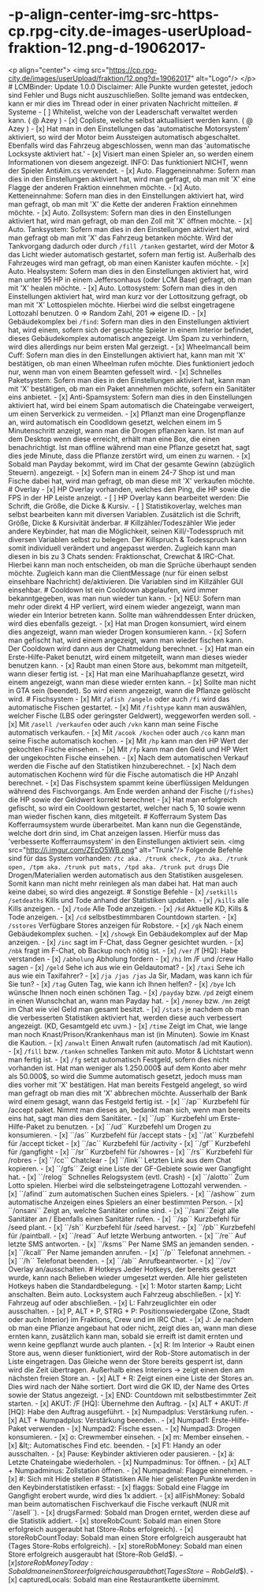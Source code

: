 # -p-align-center-img-src-https-cp.rpg-city.de-images-userUpload-fraktion-12.png-d-19062017-
&lt;p align="center">   &lt;img src="https://cp.rpg-city.de/images/userUpload/fraktion/12.png?d=19062017" alt="Logo"/> &lt;/p>   # LCMBinder: Update 1.0.0 Disclaimer: Alle Punkte wurden getestet, jedoch sind Fehler und Bugs nicht auszuschließen. Sollte jemand was entdecken, kann er mir dies im Thread oder in einer privaten Nachricht mitteilen.   # Systeme - [ ] Whitelist, welche von der Leaderschaft verwaltet werden kann. ( @ Azey ) - [x] Copliste, welche selbst aktuallisiert werden kann. ( @ Azey ) - [x] Hat man in den Einstellungen das 'automatische Motorsystem' aktiviert, so wird der Motor beim Aussteigen automatisch abgeschaltet. Ebenfalls wird das Fahrzeug abgeschlossen, wenn man das 'automatische Locksyste aktiviert hat.' - [x] Visiert man einen Spieler an, so werden einem Informationen von diesem angezeigt. INFO: Das funktioniert NICHT, wenn der Spieler AntiAim.cs verwendet. - [x] Auto. Flaggeneinnahme: Sofern man dies in den Einstellungen aktiviert hat, wird man gefragt, ob man mit 'X' eine Flagge der anderen Fraktion einnehmen möchte. - [x] Auto. Ketteneinnahme: Sofern man dies in den Einstellungen aktiviert hat, wird man gefragt, ob man mit 'X' die Kette der anderen Fraktion einnehmen möchte. - [x] Auto. Zollsystem: Sofern man dies in den Einstellungen aktiviert hat, wird man gefragt, ob man den Zoll mit 'X' öffnen möchte. - [x] Auto. Tanksystem: Sofern man dies in den Einstellungen aktiviert hat, wird man gefragt ob man mit 'X' das Fahrzeug betanken möchte. Wird der Tankvorgang dadurch oder durch ``/fill /tanken`` gestartet, wird der Motor &amp; das Licht wieder automatisch gestartet, sofern man fertig ist. Außerhalb des Fahrzeuges wird man gefragt, ob man einen Kanister kaufen möchte. - [x] Auto. Healsystem: Sofern man dies in den Einstellungen aktiviert hat, wird man unter 95 HP in einem Jeffersonhaus (oder LCM Base) gefragt, ob man mit 'X' healen möchte. - [x] Auto. Lottosystem: Sofern man dies in den Einstellungen aktiviert hat, wird man kurz vor der Lottositzung gefragt, ob man mit 'X' Lottospielen möchte. Hierbei wird die selbst eingetragene Lottozahl benutzen. 0 => Random Zahl, 201 => eigene ID. - [x] Gebäudekomplex bei ``/find``: Sofern man dies in den Einstellungen aktiviert hat, wird einem, sofern sich der gesuchte Spieler in einem Interior befindet, dieses Gebäudekomplex automatisch angezeigt. Um Spam zu verhindern, wird dies allerdings nur beim ersten Mal gerzeigt. - [x] Wheelmancall beim Cuff: Sofern man dies in den Einstellungen aktiviert hat, kann man mit 'X' bestätigen, ob man einen Wheelman rufen möchte. Dies funktioniert jedoch nur, wenn man von einem Beamten gefesselt wird. - [x] Schnelles Paketsystem: Sofern man dies in den Einstellungen aktiviert hat, kann man mit 'X' bestätigen, ob man ein Paket annehmen möchte, sofern ein Sanitäter eins anbietet. - [x] Anti-Spamsystem: Sofern man dies in den Einstellungen aktiviert hat, wird bei einem Spam automatisch die Chateingabe verweigert, um einen Serverkick zu vermeiden. - [x] Pflanzt man eine Drogenpflanze an, wird automatisch ein Coodldown gesetzt, welchen einem im 5 Minutenschritt anzeigt, wann man die Drogen pflanzen kann. Ist man auf dem Desktop wenn diese erreicht, erhält man eine Box, die einen benachrichtigt. Ist man offline während man eine Pflanze gesetzt hat, sagt dies jede Minute, dass die Pflanze zerstört wird, um einen zu warnen. - [x] Sobald man Payday bekommt, wird im Chat der gesamte Gewinn (abzüglich Steuern). angezeigt. - [x] Sofern man in einem 24-7 Shop ist und man Fische dabei hat, wird man gefragt, ob man diese mit 'X' verkaufen möchte.  # Overlay - [x] HP Overlay vorhanden, welches den Ping, die HP sowie die FPS in der HP Leiste anzeigt. - [ ] HP Overlay kann bearbeitet werden: Die Schrift, die Größe, die Dicke &amp; Kursiv. - [ ] Statistikoverlay, welches man selbst bearbeiten kann mit diversen Variablen. Zusätzlich ist die Schrift, Größe, Dicke &amp; Kursivität änderbar.  # Killzähler/Todeszähler Wie jeder andere Keybinder, hat man die Möglichkeit, seinen Kill/-Todesspruch mit diversen Variablen selbst zu belegen. Der Killspruch &amp; Todesspruch kann somit individuell verändert und angepasst werden. Zugleich kann man diesen in bis zu 3 Chats senden: Fraktionschat, Crewchat &amp; IRC-Chat. Hierbei kann man noch entscheiden, ob man die Sprüche überhaupt senden möchte. Zugleich kann man die ClientMessage (nur für einen selbst einsehbare Nachricht) de/aktivieren. Die Variablen sind im Killzähler GUI einsehbar.   # Cooldown Ist ein Cooldown abgelaufen, wird immer bekanntgegeben, was man nun wieder tun kann.  - [x] NEU: Sofern man mehr oder direkt 4 HP verliert, wird einem wieder angezeigt, wann man wieder ein Interior betreten kann. Sollte man währenddessen Enter drücken, wird dies ebenfalls gezeigt. - [x] Hat man Drogen konsumiert, wird einem dies angezeigt, wann man wieder Drogen konsumieren kann. - [x] Sofern man gefischt hat, wird einem angezeigt, wann man wieder fischen kann. Der Cooldown wird dann aus der Chatmeldung berechnet. - [x] Hat man ein Erste-Hilfe-Paket benutzt, wird einem mitgeteilt, wann man dieses wieder benutzen kann. - [x] Raubt man einen Store aus, bekommt man mitgeteilt, wann dieser fertig ist. - [x] Hat man eine Marihuahapflanze gesetzt, wird einem angezeigt, wann man diese wieder ernten kann. - [x] Sollte man nicht in GTA sein (beendet). So wird eienn angezeigt, wann die Pflanze gelöscht wird.  # Fischsystem  - [x] Mit ``/afish /angeln`` oder auch ``/fi`` wird das automatische Fischen gestartet.  - [x] Mit ``/fishtype`` kann man auswählen, welcher Fische (LBS oder geringster Geldwert), weggeworfen werden soll. - [x] Mit ``/asell /verkaufen`` oder auch ``/vkn`` kann man seine Fische automatisch verkaufen. - [x] Mit ``/acook /kochen`` oder auch ``/co`` kann man seine Fische automatisch kochen. - [x] Mit ``/hp`` kann man den HP Wert der gekochten Fische einsehen. - [x] Mit ``/fp`` kann man den Geld und HP Wert der ungekochten Fische einsehen. - [x] Nach dem automatischen Verkauf werden die Fische auf den Statistiken hinzuberechnet. - [x] Nach dem automatischen Kochenn wird für die Fische automatisch die HP Anzahl berechnet. - [x] Das Fischsystem spammt keine überflüssigen Meldungen während des Fischvorgangs. Am Ende werden anhand der Fische (``/fishes``) die HP sowie der Geldwert korrekt berechnet - [x] Hat man erfolgreich gefischt, so wird ein Cooldown gestartet, welcher nach 5, 10 sowie wenn man wieder fischen kann, dies mitgeteilt.    # Kofferraum System  Das Kofferraumsystem wurde überarbeitet. Man kann nun die Gegenstände, welche dort drin sind, im Chat anzeigen lassen. Hierfür muss das 'verbesserte Kofferraumsystem' in den Einstellungen aktiviert sein.  &lt;img src="http://i.imgur.com/ZEpO5WB.png" alt="Trunk"/>  Folgende Befehle sind für das System vorhanden: ``/tc aka. /trunk check, /to aka. /trunk open, /tpm aka. /trunk put mats, /tpd aka. /trunk put drugs`` Die Drogen/Materialien werden automatisch aus den Statistiken ausgelesen. Somit kann man nicht mehr reinlegen als man dabei hat. Hat man auch keine dabei, so wird dies angezeigt.  # Sonstige Befehle - [x] ``/setkills /setdeaths`` Kills und Tode anhand der Statistiken updaten. - [x] ``/kills`` alle Kills anzeigen. - [x] ``/tode`` Alle Tode anzeigen. - [x] ``/kd`` Aktuelle KD, Kills &amp; Tode anzeigen. - [x] ``/cd`` selbstbestimmbaren Countdown starten. - [x] ``/sstores`` Verfügbare Stores anzeigen für Robstore. - [x] ``/gk`` Nach einem Gebäudekomplex suchen. - [x] ``/showgk`` Ein Gebäudekomplex auf der Map anzeigen. - [x] ``/inc`` sagt im F-Chat, dass Gegner gesichtet wurden. - [x] ``/nbk`` fragt im F-Chat, ob Backup noch nötig ist. - [x] ``/ver`` /f [HQ]: Habe verstanden - [x] ``/abholung`` Abholung fordern - [x] ``/hi`` Im /F und /crew Hallo sagen - [x] ``/geld`` Sehe ich aus wie ein Geldautomat? - [x] ``/taxi`` Sehe ich aus wie ein Taxifahrer? - [x] ``/ja /jas /jas`` Ja Sir, Madam, was kann ich für Sie tun? - [x] ``/tag`` Guten Tag, wie kann ich Ihnen helfen? - [x] ``/bye`` Ich wünsche Ihnen noch einen schönen Tag. - [x] ``/payday`` bzw. ``/pd`` zeigt einem in einen Wunschchat an, wann man Payday hat. - [x] ``/money`` bzw. ``/mn`` zeigt im Chat wie viel Geld man gesamt besitzt. - [x] ``/stats`` je nachdem ob man die verbesserten Statistiken aktiviert hat, werden diese auch verbessert angezeigt. (KD, Gesamtgeld etc uvm.) - [x] ``/time`` Zeigt im Chat, wie lange man noch Knast/Prison/Krankenhaus man ist (in Minuten). Sowie im Knast die Kaution. - [x] ``/anwalt`` Einen Anwalt rufen (automatisch /ad mit Kaution). - [x] ``/fill`` bzw. ``/tanken`` schnelles Tanken mit auto. Motor &amp; Lichtstart wenn man fertig ist.  - [x] ``/fg`` setzt automatisch Festgeld, sofern dies nicht vorhanden ist. Hat man weniger als 1.250.000$ auf dem Konto aber mehr als 50.000$, so wird die Summe automatisch gesetzt, jedoch muss man dies vorher mit 'X' bestätigen. Hat man bereits Festgeld angelegt, so wird man gefragt ob man dies mit 'X' abbrechen möchte. Ausserhalb der Bank wird einem gesagt, wann das Festgeld fertig ist. - [x] ``/ap`` Kurzbefehl für /accept paket. Nimmt man dieses an, bedankt man sich, wenn man bereits eins hat, sagt man dies dem Sanitäter. - [x] ``/up`` Kurzbefehl um Erste-Hilfe-Paket zu benutzen. - [x] ``/ud`` Kurzbefehl um Drogen zu konsumieren. - [x] ``/as`` Kurzbefehl für /accept stats - [x] ``/at`` Kurzbefehl für /accept ticket - [x] ``/ac`` Kurzbefehl für /activity - [x] ``/gf`` Kurzbefehl für /gangfight - [x] ``/sr`` Kurzbefehl für /showres - [x] ``/rs`` Kurzbefehl für /robres - [x] ``/cc`` Chatclear - [x] ``/link`` Letzten Link aus dem Chat kopieren. - [x] ``/gfs`` Zeigt eine Liste der GF-Gebiete sowie wer Gangfight hat. - [x] ``/relog`` Schnelles Relogsystem (evtl. Crash) - [x] ``/alotto`` Zum Lotto spielen. Hierbei wird die selbsteingetragene Lottozahl verwenden. - [x] ``/afind`` zum automatischen Suchen eines Spielers. - [x] ``/ashow`` zum automatische Anzeigen eines Spielers an einer bestimmten Person. - [x] ``/onsani`` Zeigt an, welche Sanitäter online sind. - [x] ``/sani``Zeigt alle Sanitäter an / Ebenfalls einen Sanitäter rufen. - [x] ``/sp`` Kurzbefehl für /seed plant. - [x] ``/sh`` Kurzbefehl für /seed harvest. - [x] ``/pb`` Kurzbefehl für /paintball. - [x] ``/read`` Auf letzte Werbung antworten. - [x] ``/re`` Auf letzte SMS antworten. - [x] ``/ksms`` Per Name SMS an jemanden senden. - [x] ``/kcall`` Per Name jemanden anrufen. - [x] ``/p`` Telefonat annehmen. - [x] ``/h`` Telefonat beenden. - [x] ``/ab`` Anrufbeantworter. - [x] ``/ov`` Overlay an/ausschalten.  # Hotkeys Jeder Hotkeys, der bereits gesetzt wurde, kann nach Belieben wieder umgesetzt werden. Alle hier gelisteten Hotkeys haben die Standardbelegung.  - [x] 1: Motor starten &amp; Licht anschalten. Beim auto. Locksystem auch Fahrzeug abschließen. - [x] Y: Fahrzeug auf oder abschließen. - [x] L: Fahrzeuglichter ein oder ausschalten. - [x] P, ALT + P, STRG + P: Positionswiedergabe (Zone, Stadt oder auch Interior) im Fraktions, Crew und im IRC Chat. - [x] J: Je nachdem ob man eine Pflanze angebaut hat oder nicht, zeigt dies an, wann man diese ernten kann, zusätzlich kann man, sobald sie erreift ist damit ernten und wenn keine gepflanzt wurde auch planten. - [x] R: Im Interior -> Raubt einen Store aus, wenn dieser funktioniert, wird der Rob-Store automatisch in der Liste eingetragen. Das Gleiche wenn der Store bereits gesperrt ist, dann wird die Zeit übertragen. Außerhalb eines Interiors -> zeigt einen den am nächsten freien Store an. - [x] ALT + R: Zeigt einen eine Liste der Stores an. Dies wird nach der Nähe sortiert. Dort wird die GK ID, der Name des Ortes sowie der Status angezeigt. - [x] END: Countdown mit selbstbestimmter Zeit starten. - [x] AKUT: /F [HQ]: Übernehme den Auftrag. - [x] ALT + AKUT: /f [HQ]: Habe den Auftrag ausgeführt. - [x] Numpadplus: Verstärkung rufen. - [x] ALT + Numpadplus: Verstärkung beenden.. - [x] Numpad1: Erste-Hilfe-Paket verwenden - [x] Numpad2: Fische essen. - [x] Numpad3: Drogen konsumieren. - [x] o: Crewmember einsehen. - [x] m: Member einsehen. - [x] &lt;: Automatisches Find etc. beenden. - [x] F1: Handy an oder ausschalten. - [x] Pause: Keybinder aktivieren oder pausieren. - [x] ä: Letzte Chateingabe wiederholen. - [x] Numpadminus: Tor öffnen. - [x] ALT + Numpadminus: Zollstation öffnen. - [x] Numpadmal: Flagge einnehmen. - [x] #: Sich mit Hide stellen    # Statistiken Alle hier gelisteten Punkte werden in den Keybinderstatistiken erfasst:  - [x] flaggs: Sobald eine Flagge im Gangfight erobert wurde, wird dies 1x addiert. - [x] allFishMoney: Sobald man beim automatischen Fischverkauf die Fische verkauft (NUR mit ``/asell``). - [x] drugsFarmed: Sobald man Drogen erntet, werden diese auf die Statistik addiert. - [x] storeRobCount: Sobald man einen Store erfolgreich ausgeraubt hat (Store-Robs erfolgreich). - [x] storeRobCountToday: Sobald man einen Store erfolgreich ausgeraubt hat (Tages Store-Robs erfolgreich). - [x] storeRobMoney: Sobald man einen Store erfolgreich ausgeraubt hat (Store-Rob Geld$$). - [x] storeRobMoneyToday: Sobald man einen Store erfolgreich ausgeraubt hat (Tages Store-Rob Geld$$). - [x] capturedLocals: Sobald man eine Restaurantkette übernimmt.
